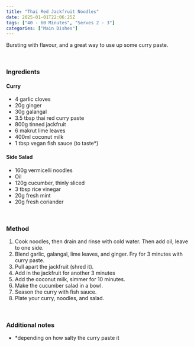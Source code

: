 ```yaml
---
title: "Thai Red Jackfruit Noodles"
date: 2025-01-01T22:06:25Z
tags: ["40 - 60 Minutes", "Serves 2 - 3"]
categories: ["Main Dishes"]
---
```

Bursting with flavour, and a great way to use up some curry paste.
&nbsp;

&nbsp;
### Ingredients
#### Curry
* 4 garlic cloves
* 20g ginger
* 30g galangal
* 3.5 tbsp thai red curry paste
* 800g tinned jackfruit
* 6 makrut lime leaves
* 400ml coconut milk
* 1 tbsp vegan fish sauce (to taste*)
#### Side Salad
* 160g vermicelli noodles
* Oil
* 120g cucumber, thinly sliced
* 3 tbsp rice vinegar
* 20g fresh mint
* 20g fresh coriander
&nbsp;

&nbsp;
### Method
1. Cook noodles, then drain and rinse with cold water. Then add oil, leave to one side.
2. Blend garlic, galangal, lime leaves, and ginger. Fry for 3 minutes with curry paste.
3. Pull apart the jackfruit (shred it).
4. Add in the jackfruit for another 3 minutes
5. Add the coconut milk, simmer for 10 minutes.
6. Make the cucumber salad in a bowl.
7. Season the curry with fish sauce.
8. Plate your curry, noodles, and salad.
&nbsp;

&nbsp;
### Additional notes
* *depending on how salty the curry paste it

